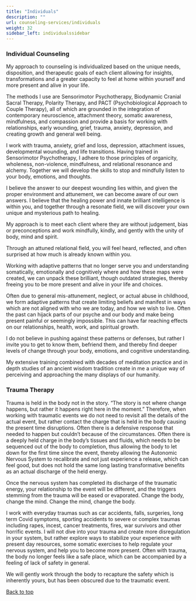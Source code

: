 ```yaml
---
title: "Individuals"
description: ""
url: counseling-services/individuals
weight: 32
sidebar_left: individualssidebar
---
```

### Individual Counseling

My approach to counseling is individualized based on the unique needs, disposition, and therapeutic goals of each client allowing for insights, transformations and a greater capacity to feel at home within yourself and more present and alive in your life.

The methods I use are Sensorimotor Psychotherapy, Biodynamic Cranial Sacral Therapy, Polarity Therapy, and PACT (Psychobiological Approach to Couple Therapy), all of which are grounded in the integration of contemporary neuroscience, attachment theory, somatic awareness, mindfulness, and compassion and provide a basis for working with relationships, early wounding, grief, trauma, anxiety, depression, and creating growth and general well being.

I work with trauma, anxiety, grief and loss, depression, attachment issues, developmental wounding, and life transitions. Having trained in Sensorimotor Psychotherapy, I adhere to those principles of organicity, wholeness, non-violence, mindfulness, and relational resonance and alchemy. Together we will develop the skills to stop and mindfully listen to your body, emotions, and thoughts.

I believe the answer to our deepest wounding lies within, and given the proper environment and attunement, we can become aware of our own answers. I believe that the healing power and innate brilliant intelligence is within you, and together through a resonate field, we will discover your own unique and mysterious path to healing.

My approach is to meet each client where they are without judgement, bias or preconceptions and work mindfully, kindly, and gently with the unity of body, mind and spirit.

Through an attuned relational field, you will feel heard, reflected, and often surprised at how much is already known within you.

Working with adaptive patterns that no longer serve you and understanding somatically, emotionally and cognitively where and how these maps were created, we can unpack these brilliant, though outdated strategies, thereby freeing you to be more present and alive in your life and choices.

Often due to general mis-attunement, neglect, or actual abuse in childhood, we form adaptive patterns that create limiting beliefs and manifest in ways which are not aligned with who we are today, and how we wish to live. Often the past can hijack parts of our psyche and our body and make being present painful or seemingly impossible. This can have far reaching effects on our relationships, health, work, and spiritual growth.

I do not believe in pushing against these patterns or defenses, but rather I invite you to get to know them, befriend them, and thereby find deeper levels of change through your body, emotions, and cognitive understanding.

My extensive training combined with decades of meditation practice and in depth studies of an ancient wisdom tradition create in me a unique way of perceiving and approaching the many displays of our humanity.

### Trauma Therapy

Trauma is held in the body not in the story. “The story is not where change happens, but rather it happens right here in the moment.” Therefore, when working with traumatic events we do not need to revisit all the details of the actual event, but rather contact the charge that is held in the body causing the present time disruptions. Often there is a defensive response that needed to happen but couldn’t because of the circumstances. Often there is a deeply held charge in the body’s tissues and fluids, which needs to be sequenced out of the body to completion, thus allowing the body to let down for the first time since the event, thereby allowing the Autonomic Nervous System to recalibrate and not just experience a release, which can feel good, but does not hold the same long lasting transformative benefits as an actual discharge of the held energy.

Once the nervous system has completed its discharge of the traumatic energy, your relationship to the event will be different, and the triggers stemming from the trauma will be eased or evaporated. Change the body, change the mind. Change the mind, change the body.

I work with everyday traumas such as car accidents, falls, surgeries, long term Covid symptoms, sporting accidents to severe or complex traumas including rapes, incest, cancer treatments, fires, war survivors and other horrific events. I will not dive into your trauma and create more disregulation in your system, but rather explore ways to stabilize your experience with present day resources, some somatic exercises to help regulate your nervous system, and help you to become more present. Often with trauma, the body no longer feels like a safe place, which can be accompanied by a feeling of lack of safety in general.

We will gently work through the body to recapture the safety which is inherently yours, but has been obscured due to the traumatic event.
<!-- 'Back to Top' link at the end of your content -->
[Back to top](/counseling-services/individuals)

